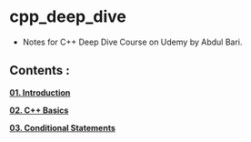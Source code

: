 # cpp_deep_dive

- Notes for C++ Deep Dive Course on Udemy by Abdul Bari.

## Contents :

**[01. Introduction<br />](https://github.com/AnmolTomer/cpp_deep_dive/tree/master/01.%20Introduction)**

**[02. C++ Basics<br />](https://github.com/AnmolTomer/cpp_deep_dive/tree/master/02.%20C%2B%2B%20Basics)**

**[03. Conditional Statements<br />]()**
